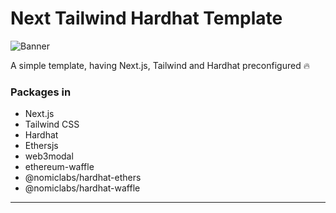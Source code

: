 
# Next Tailwind Hardhat Template


![Banner](https://i.ibb.co/VpS7f6Q/Untitled-design-11.png)

A simple template, having Next.js, Tailwind and Hardhat preconfigured 🔥

### Packages in
- Next.js
- Tailwind CSS 
- Hardhat 
- Ethersjs
- web3modal
- ethereum-waffle
- @nomiclabs/hardhat-ethers
- @nomiclabs/hardhat-waffle


<hr/>

